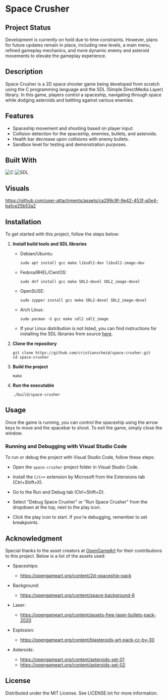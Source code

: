 # Space Crusher

## Project Status

Development is currently on hold due to time constraints. However, plans for future updates remain in place, including new levels, a main menu, refined gameplay mechanics, and more dynamic enemy and asteroid movements to elevate the gameplay experience.

## Description

Space Crusher is a 2D space shooter game being developed from scratch using the C programming language and the SDL (Simple DirectMedia Layer) library. In this game, players control a spaceship, navigating through space while dodging asteroids and battling against various enemies.

## Features

- Spaceship movement and shooting based on player input.
- Collision detection for the spaceship, enemies, bullets, and asteroids.
- Health bar decrease upon collisions with enemy bullets.
- Sandbox level for testing and demonstration purposes.

## Built With

![C](https://img.shields.io/badge/C-11-gray?&style=for-the-badge)
![SDL](https://img.shields.io/badge/SDL-2.0-gray?&style=for-the-badge)

## Visuals

https://github.com/user-attachments/assets/ca299c9f-9e42-453f-a0e4-ba1ce25b53a2

## Installation

To get started with this project, follow the steps below:

1. **Install build tools and SDL libraries**

   - Debian/Ubuntu:

     ```
     sudo apt install gcc make libsdl2-dev libsdl2-image-dev
     ```

   - Fedora/RHEL/CentOS:

     ```
     sudo dnf install gcc make SDL2-devel SDL2_image-devel
     ```

   - OpenSUSE:

     ```
     sudo zypper install gcc make SDL2-devel SDL2_image-devel
     ```

   - Arch Linux:

     ```
     sudo pacman -S gcc make sdl2 sdl2_image
     ```

   - If your Linux distribution is not listed, you can find instructions for installing the SDL libraries from source [here](https://lazyfoo.net/tutorials/SDL/01_hello_SDL/linux/index.php).

2. **Clone the repository**

   ```
   git clone https://github.com/cristianscheid/space-crusher.git
   cd space-crusher
   ```

3. **Build the project**

   ```
   make
   ```

4. **Run the executable**

   ```
   ./build/space-crusher
   ```

## Usage

Once the game is running, you can control the spaceship using the arrow keys to move and the spacebar to shoot. To exit the game, simply close the window.

### Running and Debugging with Visual Studio Code

To run or debug the project with Visual Studio Code, follow these steps:

- Open the `space-crusher` project folder in Visual Studio Code.

- Install the `C/C++` extension by Microsoft from the Extensions tab (Ctrl+Shift+X).

- Go to the Run and Debug tab (Ctrl+Shift+D).

- Select "Debug Space Crusher" or "Run Space Crusher" from the dropdown at the top, next to the play icon.

- Click the play icon to start. If you're debugging, remember to set breakpoints.

## Acknowledgment

Special thanks to the asset creators at [OpenGameArt](https://opengameart.org) for their contributions to this project. Below is a list of the assets used:

- Spaceships:

  - https://opengameart.org/content/2d-spaceship-pack

- Background:

  - https://opengameart.org/content/space-background-6

- Laser:

  - https://opengameart.org/content/assets-free-laser-bullets-pack-2020

- Explosion:

  - https://opengameart.org/content/blasteroids-art-pack-cc-by-30

- Asteroids:

  - https://opengameart.org/content/asteroids-set-01
  - https://opengameart.org/content/asteroids-set-02

## License

Distributed under the MIT License. See LICENSE.txt for more information.
